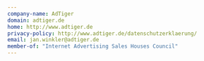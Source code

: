 ```yaml
---
company-name: AdTiger
domain: adtiger.de
home: http://www.adtiger.de
privacy-policy: http://www.adtiger.de/datenschutzerklaerung/
email: jan.winkler@adtiger.de
member-of: "Internet Advertising Sales Houses Council"
---
```




